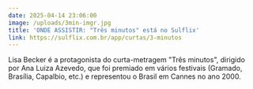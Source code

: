 ```yaml
---
date: 2025-04-14 23:06:00
image: /uploads/3min-imgr.jpg
title: 'ONDE ASSISTIR: "Três minutos" está no Sulflix'
link: https://sulflix.com.br/app/curtas/3-minutos
---
```

Lisa Becker é a protagonista do curta-metragem "Três minutos", dirigido por Ana Luiza Azevedo, que foi premiado em vários festivais (Gramado, Brasília, Capalbio, etc.) e representou o Brasil em Cannes no ano 2000.
